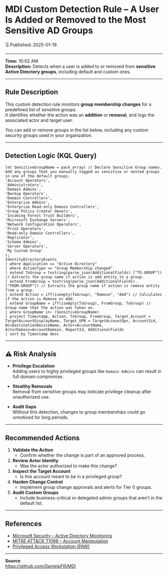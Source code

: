 # MDI Custom Detection Rule – A User Is Added or Removed to the Most Sensitive AD Groups
🗓️ Published: 2025-01-19

---

**Time:** 10:02 AM  
**Description:** Detects when a user is added to or removed from **sensitive Active Directory groups**, including default and custom ones.

---

## Rule Description

This custom detection rule monitors **group membership changes** for a predefined list of sensitive groups.  
It identifies whether the action was an **addition** or **removal**, and logs the associated actor and target user.

You can add or remove groups in the list below, including any custom security groups used in your organization.

---

## Detection Logic (KQL Query)

```kusto
let SensitiveGroupName = pack_array( // Declare Sensitive Group names. Add any groups that you manually tagged as sensitive or nested groups in one of the default groups.
'Account Operators',
'Administrators',
'Domain Admins',
'Backup Operators',
'Domain Controllers',
'Enterprise Admins',
'Enterprise Read-only Domain Controllers',
'Group Policy Creator Owners',
'Incoming Forest Trust Builders',
'Microsoft Exchange Servers',
'Network Configuration Operators',
'Print Operators',
'Read-only Domain Controllers',
'Replicator',
'Schema Admins',
'Server Operators',
'My Custom Group'
);
IdentityDirectoryEvents
| where Application == "Active Directory"
| where ActionType == "Group Membership changed"
| extend ToGroup = tostring(parse_json(AdditionalFields).["TO.GROUP"]) // Extracts the group name if action is add entity to a group.
| extend FromGroup = tostring(parse_json(AdditionalFields).["FROM.GROUP"]) // Extracts the group name if action is remove entity from a group.
| extend Action = iff(isempty(ToGroup), "Remove", "Add") // Calculates if the action is Remove or Add.
| extend GroupName = iff(isempty(ToGroup), FromGroup, ToGroup) // Group name that the action was taken on.
| where GroupName in~ (SensitiveGroupName)
| project Timestamp, Action, ToGroup, FromGroup, Target_Account = TargetAccountDisplayName, Target_UPN = TargetAccountUpn, AccountSid, DC=DestinationDeviceName, Actor=AccountName, ActorDomain=AccountDomain, ReportId, AdditionalFields
| sort by Timestamp desc
```

---

## ⚠️ Risk Analysis

- **Privilege Escalation**  
  Adding users to highly privileged groups like `Domain Admins` can result in full domain compromise.

- **Stealthy Removals**  
  Removal from sensitive groups may indicate privilege cleanup after unauthorized use.

- **Audit Gaps**  
  Without this detection, changes to group memberships could go unnoticed for long periods.

---

## Recommended Actions

1. **Validate the Action**
   - Confirm whether the change is part of an approved process.
2. **Review Actor Identity**
   - Was the actor authorized to make this change?
3. **Inspect the Target Account**
   - Is this account meant to be in a privileged group?
4. **Harden Change Control**
   - Implement group change approvals and alerts for Tier 0 groups.
5. **Audit Custom Groups**
   - Include business-critical or delegated admin groups that aren’t in the default list.

---

## References

- [Microsoft Security – Active Directory Monitoring](https://learn.microsoft.com/en-us/defender-for-identity/)
- [MITRE ATT&CK T1098 – Account Manipulation](https://attack.mitre.org/techniques/T1098/)
- [Privileged Access Workstation (PAW)](https://aka.ms/PAW)

---

**Source**  
https://github.com/DanielpFR/MDI
